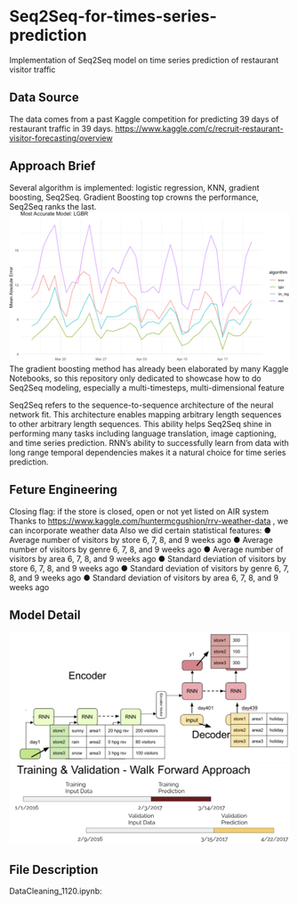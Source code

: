 # Seq2Seq-for-times-series-prediction
Implementation of Seq2Seq model on time series prediction of restaurant visitor traffic
## Data Source
The data comes from a past Kaggle competition for predicting 39 days of restaurant traffic in 39 days.
https://www.kaggle.com/c/recruit-restaurant-visitor-forecasting/overview

## Approach Brief
Several algorithm is implemented: logistic regression,  KNN, gradient boosting, Seq2Seq. Gradient Boosting top crowns the performance, Seq2Seq ranks the last.
![Model Performance Comparison](https://github.com/Jiejanet/Seq2Seq-for-times-series-prediction/blob/master/Model%20Performance.png)
The gradient boosting method has already been elaborated by many Kaggle Notebooks, so this repository only dedicated to showcase how to do Seq2Seq modeling, especially a multi-timesteps, multi-dimensional feature

Seq2Seq refers to the sequence-to-sequence architecture of the neural network fit. This architecture enables mapping arbitrary length sequences to other arbitrary length sequences. This ability helps Seq2Seq shine in performing many tasks including language translation, image captioning, and time series prediction. RNN’s ability to successfully learn from data with long range temporal dependencies makes it a natural choice for time series prediction. 

## Feture Engineering
Closing flag: if the store is closed, open or not yet listed on AIR system
Thanks to https://www.kaggle.com/huntermcgushion/rrv-weather-data , we can incorporate weather data
Also we did certain statistical features:
● Average number of visitors by store 6, 7, 8, and 9 weeks ago
● Average number of visitors by genre 6, 7, 8, and 9 weeks ago
● Average number of visitors by area 6, 7, 8, and 9 weeks ago
● Standard deviation of visitors by store 6, 7, 8, and 9 weeks ago
● Standard deviation of visitors by genre 6, 7, 8, and 9 weeks ago
● Standard deviation of visitors by area 6, 7, 8, and 9 weeks ago

## Model Detail
![Model Structure](https://github.com/Jiejanet/Seq2Seq-for-times-series-prediction/blob/master/Model%20Structure.png)
![Train and Validation Split](https://github.com/Jiejanet/Seq2Seq-for-times-series-prediction/blob/master/Train%20and%20validation%20split.png)

## File Description
DataCleaning_1120.ipynb:


